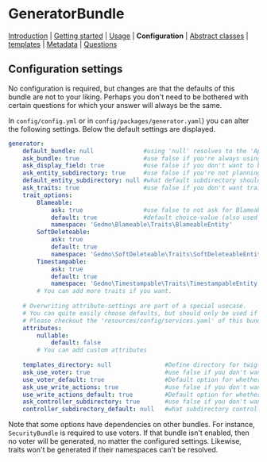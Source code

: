GeneratorBundle
===============

 [Introduction](introduction.md#generatorbundle)
| [Getting started](getting_started.md#generatorbundle)
| [Usage](usage.md#generatorbundle)
| **Configuration**
| [Abstract classes](abstract_classes.md#generatorbundle)
| [templates](templates.md#generatorbundle)
| [Metadata](metadata.md#generatorbundle)
| [Questions](questions.md#generatorbundle)

## Configuration settings

No configuration is required, but changes are that the defaults of this bundle are not to your liking. 
Perhaps you don't need to be bothered with 
certain questions for which your answer will always be the same.

In `config/config.yml` or in `config/packages/generator.yaml`) you can
alter the following settings. Below the default settings are displayed.
```yaml
generator:
    default_bundle: null              #using 'null' resolves to the 'App' namespace.
    ask_bundle: true                  #use false if you're always using the default_bundle.
    ask_display_field: true           #use false if you don't want to be bothered what field to use for __toString in entities.
    ask_entity_subdirectory: true     #use false if you're not planning on using subdirectories for entities.
    default_entity_subdirectory: null #what default subdirectory should be used for entities?
    ask_traits: true                  #use false if you don't want trait-questions.
    trait_options: 
        Blameable:
            ask: true                 #use false to not ask for Blameable
            default: true             #default choice-value (also used when aks is set to false)
            namespace: 'Gedmo\Blameable\Traits\BlameableEntity'
        SoftDeleteable:
            ask: true
            default: true
            namespace: 'Gedmo\SoftDeleteable\Traits\SoftDeleteableEntity'
        Timestampable:
            ask: true
            default: true
            namespace: 'Gedmo\Timestampable\Traits\TimestampableEntity'
        # You can add more traits if you want.
    
    # Overwriting attribute-settings are part of a special usecase.
    # You can quite easily choose defaults, but should only be used if you have a good understanding of how these settings work.
    # Please checkout the 'resources/config/services.yaml' of this bundle for more info about attribute-settings.
    attributes:
        nullable:
            default: false
        # You can add custom attributes   
    
    templates_directory: null               #Define directory for twig-templates (null results in 'templates' directory in your projectroot)
    ask_use_voter: true                     #use false if you don't want to be bothered with this question.
    use_voter_default: true                 #Default option for whether or not voters should be used.
    ask_use_write_actions: true             #use false if you don't want to be bothered with this question.
    use_write_actions_default: true         #Default option for whether or not write actions (new, edit, delete) should be used.
    ask_controller_subdirectory: true       #use false if you don't want to be bothered with the question what subdirectory a controller should use
    controller_subdirectory_default: null   #what subdirectory controllers should use by default.
```

Note that some options have dependencies on other bundles.
For instance,  `SecurityBundle` is required to use voters. If that
bundle isn't enabled, then no voter will be generated, no matter the configured
settings.
Likewise, traits won't be generated if their namespaces can't be resolved.
